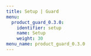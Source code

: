 ```yaml
---
title: Setup | Guard
menu:
  product_guard_0.3.0:
    identifier: setup
    name: Setup
    weight: 30
menu_name: product_guard_0.3.0
---
```


